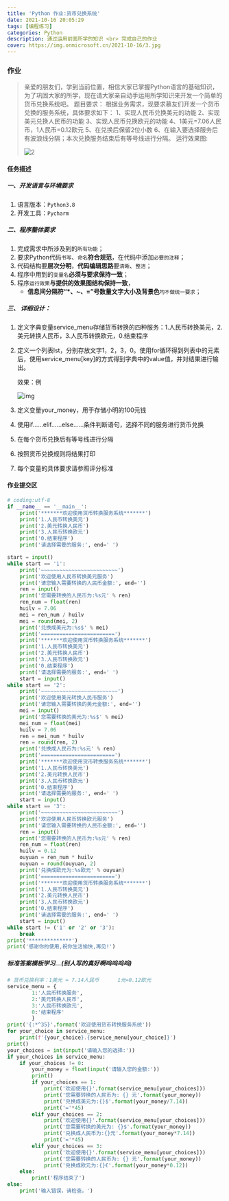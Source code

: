 ```yaml
---
title: 'Python 作业:货币兑换系统'
date: 2021-10-16 20:05:29
tags: [编程练习]
categories: Python
description: 通过运用前面所学的知识 <br> 完成自己的作业
cover: https://img.onmicrosoft.cn/2021-10-16/3.jpg
---
```


### 作业

> 亲爱的朋友们，学到当前位置，相信大家已掌握Python语言的基础知识，为了巩固大家的所学，现在请大家亲自动手运用所学知识来开发一个简单的货币兑换系统吧。
> 题目要求：
> 根据业务需求，现要求慕友们开发一个货币兑换的服务系统，具体要求如下：
> 1、实现人民币兑换美元的功能
> 2、实现美元兑换人民币的功能
> 3、实现人民币兑换欧元的功能
> 4、1美元=7.06人民币，1人民币=0.12欧元
> 5、在兑换后保留2位小数
> 6、在输入要选择服务后有波浪线分隔；本次兑换服务结束后有等号线进行分隔。
> 运行效果图:
>
> ![2](https://img.onmicrosoft.cn/2021-10-16/2.jpg)

#### 任务描述

##### 一、开发语言与环境要求

1. 语言版本：`Python3.8`
2. 开发工具：`Pycharm`

##### 二、程序整体要求

1. 完成需求中所涉及到的`所有功能`；
2. 要求Python代码`书写`、`命名`**符合规范**，在代码中添加`必要的注释`；
3. 代码结构要**层次分明**，**代码编辑思路**要`清晰`、`整洁`；
4. 程序中用到的`变量名`**必须与要求保持一致**；
5. 程序`运行效果`**与提供的效果图结构保持一致**，
   - **信息间分隔符“*、~、=”号数量文字大小及背景色**`均不做统一要求`；

##### **三、 详细设计：**

1. 定义字典变量service_menu存储货币转换的四种服务：1.人民币转换美元，2.美元转换人民币，3.人民币转换欧元，0.结束程序

2. 定义一个列表lst，分别存放文字1，2，3，0。使用for循环得到列表中的元素后，使用service_menu[key]的方式得到字典中的value值，并对结果进行输出。

   效果：例

   ![img](https://img.onmicrosoft.cn/2021-10-16/4.webp)	

3. 定义变量your_money，用于存储小明的100元钱

4. 使用if……elif……else……条件判断语句，选择不同的服务进行货币兑换

5. 在每个货币兑换后有等号线进行分隔

6. 按照货币兑换规则将结果打印

7. 每个变量的具体要求请参照评分标准

#### 作业提交区

```python
# coding:utf-8
if __name__ == '__main__':
    print('*******欢迎使用货币转换服务系统*******')
    print('1.人民币转换美元')
    print('2.美元转换人民币')
    print('3.人民币转换欧元')
    print('0.结束程序')
    print('请选择需要的服务:', end=' ')

start = input()
while start == '1':
    print('~~~~~~~~~~~~~~~~~~~~~~~~~')
    print('欢迎使用人民币转换美元服务')
    print('请您输入需要转换的人民币金额:', end='')
    ren = input()
    print('您需要转换的人民币为:%s元' % ren)
    ren_num = float(ren)
    huilv = 7.06
    mei = ren_num / huilv
    mei = round(mei, 2)
    print('兑换成美元为:%s$' % mei)
    print('========================')
    print('*******欢迎使用货币转换服务系统*******')
    print('1.人民币转换美元')
    print('2.美元转换人民币')
    print('3.人民币转换欧元')
    print('0.结束程序')
    print('请选择需要的服务:', end=' ')
    start = input()
while start == '2':
    print('~~~~~~~~~~~~~~~~~~~~~~~~~')
    print('欢迎使用美元转换人民币服务')
    print('请您输入需要转换的美元金额:', end='')
    mei = input()
    print('您需要转换的美元为:%s$' % mei)
    mei_num = float(mei)
    huilv = 7.06
    ren = mei_num * huilv
    ren = round(ren, 2)
    print('兑换成人民币为:%s元' % ren)
    print('========================')
    print('*******欢迎使用货币转换服务系统*******')
    print('1.人民币转换美元')
    print('2.美元转换人民币')
    print('3.人民币转换欧元')
    print('0.结束程序')
    print('请选择需要的服务:', end=' ')
    start = input()
while start == '3':
    print('~~~~~~~~~~~~~~~~~~~~~~~~~')
    print('欢迎使用人民币转换欧元服务')
    print('请您输入需要转换的人民币金额:', end='')
    ren = input()
    print('您需要转换的人民币为:%s元' % ren)
    ren_num = float(ren)
    huilv = 0.12
    ouyuan = ren_num * huilv
    ouyuan = round(ouyuan, 2)
    print('兑换成欧元为:%s欧元' % ouyuan)
    print('========================')
    print('*******欢迎使用货币转换服务系统*******')
    print('1.人民币转换美元')
    print('2.美元转换人民币')
    print('3.人民币转换欧元')
    print('0.结束程序')
    print('请选择需要的服务:', end=' ')
    start = input()
while start != ('1' or '2' or '3'):
    break
print('**************')
print('感谢你的使用,祝你生活愉快,再见!')

```

##### 标准答案模板学习...(别人写的真好啊呜呜呜呜)

```python
# 货币兑换利率：1美元 = 7.14人民币      1元=0.12欧元
service_menu = {
        1:'人民币转换服务',
        2:'美元转换人民币',
        3:'人民币转换欧元',
        0:'结束程序'
        }
print('{:*^35}'.format('欢迎使用货币转换服务系统'))
for your_choice in service_menu:
    print(f'{your_choice}.{service_menu[your_choice]}')
print()
your_choices = int(input('请输入您的选择:'))
if your_choices in service_menu:
    if your_choices != 0:
        your_money = float(input('请输入您的金额:'))
        print()
        if your_choices == 1:
            print('欢迎使用{}'.format(service_menu[your_choices]))
            print('您需要转换的人民币为: {} 元'.format(your_money))
            print('兑换成美元为:{}$'.format(your_money/7.14))
            print('='*45)
        elif your_choices == 2:
            print('欢迎使用{}'.format(service_menu[your_choices]))
            print('您需要转换的美元为: {}$'.format(your_money))
            print('兑换成人民币为:{}元'.format(your_money*7.14))
            print('='*45)
        elif your_choices == 3:
            print('欢迎使用{}'.format(service_menu[your_choices]))
            print('您需要转换的人民币为: {} 元'.format(your_money))
            print('兑换成欧元为:{}€'.format(your_money*0.12))
    else:
        print('程序结束了')
else:
    print('输入错误，请检查。')
    
```


